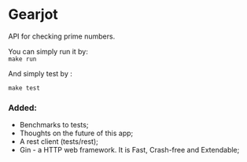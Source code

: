 # Gearjot

API for checking prime numbers.

You can simply run it by:\
`
make run
`

And simply test by \:

`
make test
`

### Added:
- Benchmarks to tests;
- Thoughts on the future of this app;
- A rest client (tests/rest);
- Gin - a HTTP web framework. It is Fast, Crash-free and Extendable;
